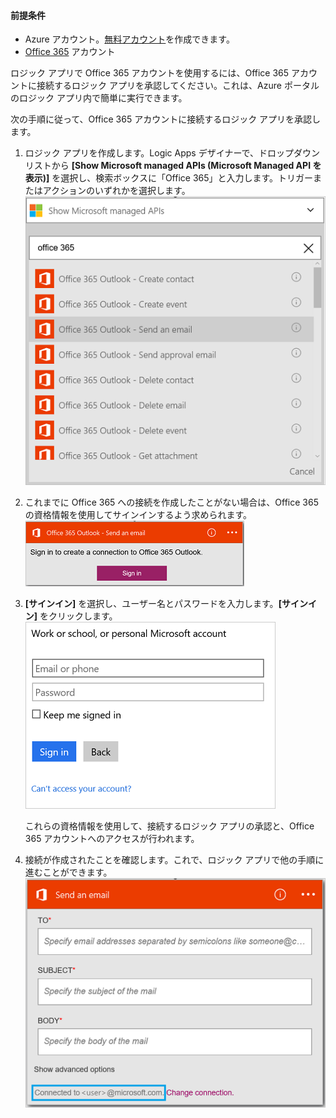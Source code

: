 #### 前提条件
* Azure アカウント。[無料アカウント](https://azure.microsoft.com/free)を作成できます。
* [Office 365](https://office365.com) アカウント

ロジック アプリで Office 365 アカウントを使用するには、Office 365 アカウントに接続するロジック アプリを承認してください。これは、Azure ポータルのロジック アプリ内で簡単に実行できます。

次の手順に従って、Office 365 アカウントに接続するロジック アプリを承認します。

1. ロジック アプリを作成します。Logic Apps デザイナーで、ドロップダウン リストから **[Show Microsoft managed APIs (Microsoft Managed API を表示)]** を選択し、検索ボックスに「Office 365」と入力します。トリガーまたはアクションのいずれかを選択します。![Office 365 の接続の作成手順](./media/connectors-create-api-office365-outlook/office365-sendemail.png)
2. これまでに Office 365 への接続を作成したことがない場合は、Office 365 の資格情報を使用してサインインするよう求められます。![Office 365 の接続の作成手順](./media/connectors-create-api-office365-outlook/office365-signin.png)
3. **[サインイン]** を選択し、ユーザー名とパスワードを入力します。**[サインイン]** をクリックします。![Office 365 の接続の作成手順](./media/connectors-create-api-office365-outlook/office365-usernamepassword.png)
   
    これらの資格情報を使用して、接続するロジック アプリの承認と、Office 365 アカウントへのアクセスが行われます。
4. 接続が作成されたことを確認します。これで、ロジック アプリで他の手順に進むことができます。![Office 365 の接続の作成手順](./media/connectors-create-api-office365-outlook/office365-sendemailproperties.png)

<!---HONumber=AcomDC_0727_2016-->